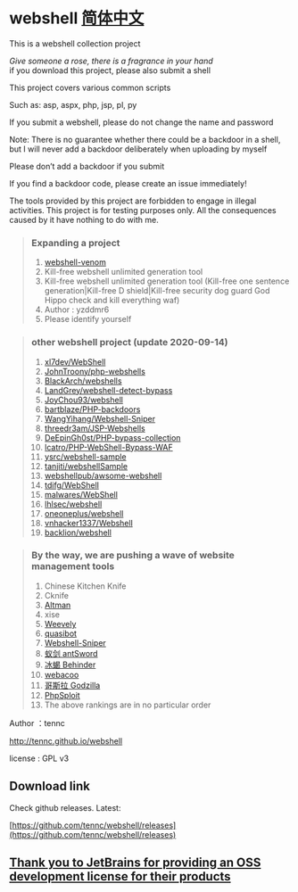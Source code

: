 webshell
[简体中文](https://github.com/tennc/webshell/blob/master/README.md)
========
This is a webshell collection project

*Give someone a rose, there is a fragrance in your hand*  
if you download this project, please also submit a shell

This project covers various common scripts

Such as: asp, aspx, php, jsp, pl, py

If you submit a webshell, please do not change the name and password

Note: There is no guarantee whether there could be a backdoor in a shell, but I will never add a backdoor deliberately when uploading by myself

Please don’t add a backdoor if you submit

If you find a backdoor code, please create an issue immediately!

The tools provided by this project are forbidden to engage in illegal activities. This project is for testing purposes only. All the consequences caused by it have nothing to do with me.

> ### Expanding a project 
> 1. [webshell-venom](https://github.com/yzddmr6/webshell-venom)
> 2. Kill-free webshell unlimited generation tool
> 3. Kill-free webshell unlimited generation tool (Kill-free one sentence generation|Kill-free D shield|Kill-free security dog guard God Hippo check and kill everything waf)
> 4. Author : yzddmr6
> 5. Please identify yourself


> ### other webshell project (update 2020-09-14)
> 1. [xl7dev/WebShell](https://github.com/xl7dev/WebShell)
> 2. [JohnTroony/php-webshells](https://github.com/JohnTroony/php-webshells)
> 3. [BlackArch/webshells](https://github.com/BlackArch/webshells)
> 4. [LandGrey/webshell-detect-bypass](https://github.com/LandGrey/webshell-detect-bypass)
> 5. [JoyChou93/webshell](https://github.com/JoyChou93/webshell)
> 6. [bartblaze/PHP-backdoors](https://github.com/bartblaze/PHP-backdoors)
> 7. [WangYihang/Webshell-Sniper](https://github.com/WangYihang/Webshell-Sniper)
> 8. [threedr3am/JSP-Webshells](https://github.com/threedr3am/JSP-Webshells)
> 9. [DeEpinGh0st/PHP-bypass-collection](https://github.com/DeEpinGh0st/PHP-bypass-collection)
> 10. [lcatro/PHP-WebShell-Bypass-WAF](https://github.com/lcatro/PHP-WebShell-Bypass-WAF)
> 11. [ysrc/webshell-sample](https://github.com/ysrc/webshell-sample)
> 12. [tanjiti/webshellSample](https://github.com/tanjiti/webshellSample)
> 13. [webshellpub/awsome-webshell](https://github.com/webshellpub/awsome-webshell)
> 14. [tdifg/WebShell](https://github.com/tdifg/WebShell)
> 15. [malwares/WebShell](https://github.com/malwares/WebShell)
> 16. [lhlsec/webshell](https://github.com/lhlsec/webshell)
> 17. [oneoneplus/webshell](https://github.com/oneoneplus/webshell)
> 18. [vnhacker1337/Webshell](https://github.com/vnhacker1337/Webshell)
> 19. [backlion/webshell](https://github.com/backlion/webshell)


> ### By the way, we are pushing a wave of website management tools
> 1. Chinese Kitchen Knife
> 2. Cknife
> 3. [Altman](https://github.com/keepwn/Altman)
> 4. xise
> 5. [Weevely](https://github.com/epinna/weevely3)
> 6. [quasibot](https://github.com/Smaash/quasibot)
> 7. [Webshell-Sniper](https://github.com/WangYihang/Webshell-Sniper)
> 8. [蚁剑 antSword](https://github.com/AntSwordProject/antSword)
> 9. [冰蝎 Behinder](https://github.com/rebeyond/Behinder)
> 10. [webacoo](https://github.com/anestisb/WeBaCoo)
> 11. [哥斯拉 Godzilla](https://github.com/BeichenDream/Godzilla)
> 12. [PhpSploit](https://github.com/nil0x42/phpsploit)
> 13. The above rankings are in no particular order



Author ：tennc

http://tennc.github.io/webshell

license : GPL v3

## Download link
Check github releases. Latest:

[https://github.com/tennc/webshell/releases](https://github.com/tennc/webshell/releases)

## [Thank you to JetBrains for providing an OSS development license for their products](https://www.jetbrains.com/?from=webshell)
